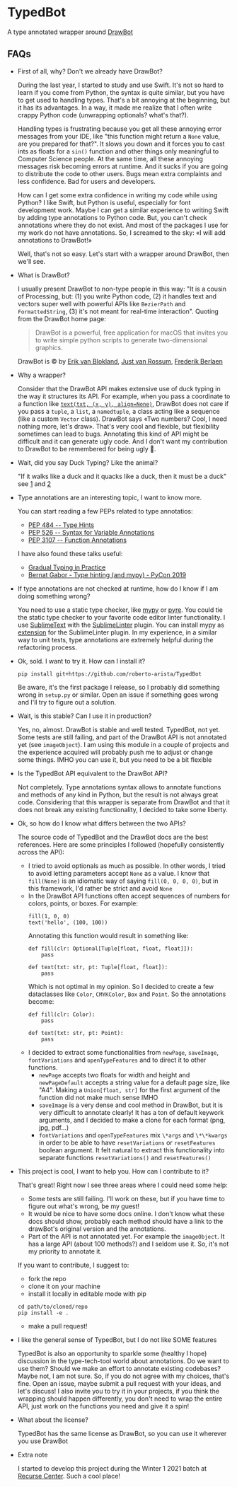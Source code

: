 # TypedBot
A type annotated wrapper around [DrawBot](https://www.drawbot.com)

## FAQs

+ First of all, why? Don't we already have DrawBot?

    During the last year, I started to study and use Swift. It's not so hard to learn if you come from Python, the syntax is quite similar, but you have to get used to handling types. That's a bit annoying at the beginning, but it has its advantages. In a way, it made me realize that I often write crappy Python code (unwrapping optionals? what's that?).

    Handling types is frustrating because you get all these annoying error messages from your IDE, like "this function might return a `None` value, are you prepared for that?". It slows you down and it forces you to cast ints as floats for a `sin()` function and other things only meaningful to Computer Science people. At the same time, all these annoying messages risk becoming errors at runtime. And it sucks if you are going to distribute the code to other users. Bugs mean extra complaints and less confidence. Bad for users and developers.

    How can I get some extra confidence in writing my code while using Python? I like Swift, but Python is useful, especially for font development work. Maybe I can get a similar experience to writing Swift by adding type annotations to Python code. But, you can't check annotations where they do not exist. And most of the packages I use for my work do not have annotations. So, I screamed to the sky: «I will add annotations to DrawBot!»

    Well, that's not so easy. Let's start with a wrapper around DrawBot, then we'll see.

+ What is DrawBot?

    I usually present DrawBot to non-type people in this way: "It is a cousin of Processing, but: (1) you write Python code, (2) it handles text and vectors super well with powerful APIs like `BezierPath` and `FormattedString`, (3) it's not meant for real-time interaction". Quoting from the DrawBot home page:
    
    > DrawBot is a powerful, free application for macOS that invites you to write simple python scripts to generate two-dimensional graphics. 

    DrawBot is © by [Erik van Blokland](https://letterror.com), [Just van Rossum](https://twitter.com/justvanrossum), [Frederik Berlaen](https://typemytype.com)

+ Why a wrapper?

    Consider that the DrawBot API makes extensive use of duck typing in the way it structures its API. For example, when you pass a coordinate to a function like [`text(txt, (x, y), align=None)`](https://www.drawbot.com/content/text/drawingText.html?highlight=text#drawBot.text), DrawBot does not care if you pass a `tuple`, a `list`, a `namedtuple`, a class acting like a sequence (like a custom `Vector` class). DrawBot says «Two numbers? Cool, I need nothing more, let's draw». That's very cool and flexible, but flexibility sometimes can lead to bugs. Annotating this kind of API might be difficult and it can generate ugly code. And I don't want my contribution to DrawBot to be remembered for being ugly 🥲.

+ Wait, did you say Duck Typing? Like the animal?

    "If it walks like a duck and it quacks like a duck, then it must be a duck" see [1](https://en.wikipedia.org/wiki/Duck_typing) and [2](https://i.stack.imgur.com/DNeRD.jpg)

+ Type annotations are an interesting topic, I want to know more.

    You can start reading a few PEPs related to type annotatios:
    + [PEP 484 -- Type Hints](https://www.python.org/dev/peps/pep-0484/)
    + [PEP 526 -- Syntax for Variable Annotations](https://www.python.org/dev/peps/pep-0526/)
    + [PEP 3107 -- Function Annotations](https://www.python.org/dev/peps/pep-3107/)

    I have also found these talks useful:
    - [Gradual Typing in Practice](https://www.youtube.com/watch?v=Lj_9TyT3V98)
    - [Bernat Gabor - Type hinting (and mypy) - PyCon 2019](https://www.youtube.com/watch?v=hTrjTAPnA_k)

+ If type annotations are not checked at runtime, how do I know if I am doing something wrong?

    You need to use a static type checker, like [mypy](http://mypy-lang.org) or [pyre](https://pyre-check.org). You could tie the static type checker to your favorite code editor linter functionality. I use [SublimeText](https://www.sublimetext.com) with the [SublimeLinter](http://www.sublimelinter.com/en/stable/) plugin. You can install mypy as [extension](https://github.com/fredcallaway/SublimeLinter-contrib-mypy) for the SublimeLinter plugin. In my experience, in a similar way to unit tests, type annotations are extremely helpful during the refactoring process.

+ Ok, sold. I want to try it. How can I install it?

    `pip install git+https://github.com/roberto-arista/TypedBot`

    Be aware, it's the first package I release, so I probably did something wrong in `setup.py` or similar. Open an issue if something goes wrong and I'll try to figure out a solution.

+ Wait, is this stable? Can I use it in production?

    Yes, no, almost. DrawBot is stable and well tested. TypedBot, not yet. Some tests are still failing, and part of the DrawBot API is not annotated yet (see `imageObject`). I am using this module in a couple of projects and the experience acquired will probably push me to adjust or change some things. IMHO you can use it, but you need to be a bit flexible

+ Is the TypedBot API equivalent to the DrawBot API?

    Not completely. Type annotations syntax allows to annotate functions and methods of any kind in Python, but the result is not always great code. Considering that this wrapper is separate from DrawBot and that it does not break any existing functionality, I decided to take some liberty.

+ Ok, so how do I know what differs between the two APIs?

    The source code of TypedBot and the DrawBot docs are the best references. Here are some principles I followed (hopefully consistently across the API):
    + I tried to avoid optionals as much as possible. In other words, I tried to avoid letting parameters accept `None` as a value. I know that `fill(None)` is an idiomatic way of saying `fill(0, 0, 0, 0)`, but in this framework, I'd rather be strict and avoid `None`
    + In the DrawBot API functions often accept sequences of numbers for colors, points, or boxes. For example:
        ```
        fill(1, 0, 0)
        text('hello', (100, 100))
        ```
        Annotating this function would result in something like:
        ```
        def fill(clr: Optional[Tuple[float, float, float]]):
            pass

        def text(txt: str, pt: Tuple[float, float]):
            pass
        ```
        Which is not optimal in my opinion. So I decided to create a few dataclasses like `Color`, `CMYKColor`, `Box` and `Point`. So the annotations become:
        ```
        def fill(clr: Color):
            pass

        def text(txt: str, pt: Point):
            pass
        ```
    + I decided to extract some functionalities from `newPage`, `saveImage`, `fontVariations` and `openTypeFeatures` and to direct it to other functions.
        + `newPage` accepts two floats for width and height and `newPageDefault` accepts a string value for a default page size, like "A4". Making a `Union[float, str]` for the first argument of the function did not make much sense IMHO
        + `saveImage` is a very dense and cool method in DrawBot, but it is very difficult to annotate clearly! It has a ton of default keywork arguments, and I decided to make a clone for each format (png, jpg, pdf...)
        + `fontVariations` and `openTypeFeatures` mix `\*args` and `\*\*kwargs` in order to be able to have `resetVariations` or `resetFeatures` boolean argument. It felt natural to extract this functionality into separate functions `resetVariations()` and `resetFeatures()`

+ This project is cool, I want to help you. How can I contribute to it?

    That's great! Right now I see three areas where I could need some help:
    + Some tests are still failing. I'll work on these, but if you have time to figure out what's wrong, be my guest!
    + It would be nice to have some docs online. I don't know what these docs should show, probably each method should have a link to the drawBot's original version and the annotations.
    + Part of the API is not annotated yet. For example the `imageObject`. It has a large API (about 100 methods?) and I seldom use it. So, it's not my priority to annotate it.

    If you want to contribute, I suggest to:
    + fork the repo
    + clone it on your machine
    + install it locally in editable mode with pip
    ```
    cd path/to/cloned/repo
    pip install -e .
    ```
    + make a pull request!

+ I like the general sense of TypedBot, but I do not like SOME features

    TypedBot is also an opportunity to sparkle some (healthy I hope) discussion in the type-tech-tool world about annotations. Do we want to use them? Should we make an effort to annotate existing codebases? Maybe not, I am not sure. So, if you do not agree with my choices, that's fine. Open an issue, maybe submit a pull request with your ideas, and let's discuss!
    I also invite you to try it in your projects, if you think the wrapping should happen differently, you don't need to wrap the entire API, just work on the functions you need and give it a spin!

+ What about the license?

    TypedBot has the same license as DrawBot, so you can use it wherever you use DrawBot

+ Extra note

    I started to develop this project during the Winter 1 2021 batch at [Recurse Center](https://www.recurse.com). Such a cool place!
